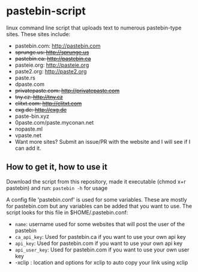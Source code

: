 # pastebin-script
linux command line script that uploads text to numerous pastebin-type sites. These sites include:

* pastebin.com: http://pastebin.com
* ~~sprunge.us: http://sprunge.us~~
* ~~pastebin.ca: http://pastebin.ca~~
* pasteie.org: http://pasteie.org
* paste2.org: http://paste2.org
* paste.rs
* dpaste.com
* ~~privatepaste.com: http://privatepaste.com~~
* ~~tny.cz: http://tny.cz~~
* ~~clitxt.com: http://clitxt.com~~
* ~~cxg.de: http://cxg.de~~
* paste-bin.xyz
* 0paste.com/paste.myconan.net
* nopaste.ml
* vpaste.net
* Want more sites? Submit an issue/PR with the website and I will see if I can add it.

## How to get it, how to use it
Download the script from this repository, made it executable (chmod x+r pastebin) and run:
`pastebin -h` for usage

A config file 'pastebin.conf' is used for some variables. These are mostly for pastebin.com but any variables can be added that you want to use. The script looks for this file in $HOME/.pastebin.conf:

* `name`: username used for some websites that will post the user of the pastebin
* `ca_api_key`: Used for pastebin.ca if you want to use your own api key
* `api_key`: Used for pastebin.com if you want to use your own api key
* `api_user_key`: Used for pastebin.com if you want to use your own user key
* -xclip : location and options for xclip to auto copy your link using xclip

